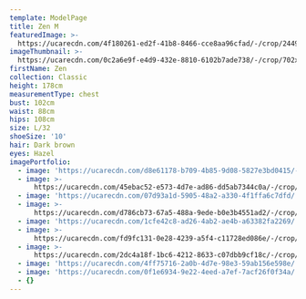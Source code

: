 ```yaml
---
template: ModelPage
title: Zen M
featuredImage: >-
  https://ucarecdn.com/4f180261-ed2f-41b8-8466-cce8aa96cfad/-/crop/2449x1095/0,340/-/preview/
imageThumbnail: >-
  https://ucarecdn.com/0c2a6e9f-e4d9-432e-8810-6102b7ade738/-/crop/702x948/226,0/-/preview/
firstName: Zen
collection: Classic
height: 178cm
measurementType: chest
bust: 102cm
waist: 88cm
hips: 108cm
size: L/32
shoeSize: '10'
hair: Dark brown
eyes: Hazel
imagePortfolio:
  - image: 'https://ucarecdn.com/d8e61178-b709-4b85-9d08-5827e3bd0415/-/preview/'
  - image: >-
      https://ucarecdn.com/45ebac52-e573-4d7e-ad86-dd5ab7344c0a/-/crop/1633x2335/0,114/-/preview/
  - image: 'https://ucarecdn.com/07d93a1d-5905-48a2-a330-4f1ffa6c7dfd/'
  - image: >-
      https://ucarecdn.com/d786cb73-67a5-488a-9ede-b0e3b4551ad2/-/crop/1170x1582/0,172/-/preview/
  - image: 'https://ucarecdn.com/1cfe42c8-ad26-4ab2-ae4b-a63382fa2269/'
  - image: >-
      https://ucarecdn.com/fd9fc131-0e28-4239-a5f4-c11728ed086e/-/crop/1080x1779/0,141/-/preview/
  - image: >-
      https://ucarecdn.com/2dc4a18f-1bc6-4212-8633-c07dbb9cf18c/-/crop/1632x1988/0,461/-/preview/
  - image: 'https://ucarecdn.com/4ff75716-2a0b-4d7e-98e3-59ab156e598e/'
  - image: 'https://ucarecdn.com/0f1e6934-9e22-4eed-a7ef-7acf26f0f34a/'
  - {}
---
```



